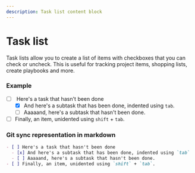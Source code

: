 ```yaml
---
description: Task list content block
---
```


# Task list

Task lists allow you to create a list of items with checkboxes that you can check or uncheck. This is useful for tracking project items, shopping lists, create playbooks and more.

### Example

* [ ] &#x20;Here's a task that hasn't been done
  * [x] And here's a subtask that has been done, indented using `tab`.
  * [ ] Aaaaand, here's a subtask that hasn't been done.
* [ ] Finally, an item, unidented using `shift` + `tab`.

### Git sync representation in markdown

```markdown
- [ ] Here's a task that hasn't been done
  - [x] And here's a subtask that has been done, indented using `tab`
  - [ ] Aaaaand, here's a subtask that hasn't been done.
- [ ] Finally, an item, unidented using `shift` + `tab`.
```
